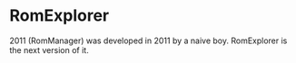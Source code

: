 # RomExplorer

2011 (RomManager) was developed in 2011 by a naive boy.
RomExplorer is the next version of it.
